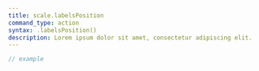 ```yaml
---
title: scale.labelsPosition
command_type: action
syntax: .labelsPosition()
description: Lorem ipsum dolor sit amet, consectetur adipiscing elit.
---
```


```javascript
// example
```